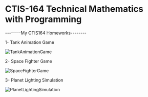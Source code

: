 # CTIS-164 Technical Mathematics with Programming
--------My CTIS164 Homeworks--------

1- Tank Animation Game

![TankAnimationGame](https://user-images.githubusercontent.com/127527448/224369654-10d303f2-cf6e-4e10-ab99-0c3a8e156519.png)

2- Space Fighter Game

![SpaceFighterGame](https://user-images.githubusercontent.com/127527448/224369711-f606fc50-8c01-4d35-8865-738a5936c7b2.png)

3- Planet Lighting Simulation

![PlanetLightingSimulation](https://user-images.githubusercontent.com/127527448/224369796-fde6b9eb-3aeb-4483-afc8-b7e188838c38.png)
